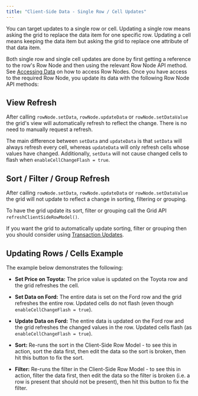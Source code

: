 ```yaml
---
title: "Client-Side Data - Single Row / Cell Updates"
---
```


You can target updates to a single row or cell. Updating a single row means asking the grid to replace the data item for one specific row. Updating a cell means keeping the data item but asking the grid to replace one attribute of that data item.

Both single row and single cell updates are done by first getting a reference to the row's Row Node and then using the relevant Row Node API method. See [Accessing Data](/accessing-data/) on how to access Row Nodes.
Once you have access to the required Row Node, you update its data with the following Row Node API methods:

<api-documentation source='row-api/resources/methods.json' section='rowNodeMethods' names='["setData", "updateData", "setDataValue"]'></api-documentation>

## View Refresh

After calling `rowNode.setData`, `rowNode.updateData` or `rowNode.setDataValue` the grid's view will automatically refresh to reflect the change. There is no need to manually request a refresh.

The main difference between `setData` and `updateData` is that `setData` will always refresh every cell, whereas `updateData` will only refresh cells whose values have changed. Additionally, `setData` will not cause changed cells to flash when `enableCellChangeFlash = true`.

## Sort / Filter / Group Refresh

After calling `rowNode.setData`, `rowNode.updateData` or `rowNode.setDataValue` the grid will not update to reflect a change in sorting, filtering or grouping.

To have the grid update its sort, filter or grouping call the Grid API `refreshClientSideRowModel()`.

If you want the grid to automatically update sorting, filter or grouping then you should consider using [Transaction Updates](/data-update-transactions/).

## Updating Rows / Cells Example

The example below demonstrates the following:

- **Set Price on Toyota:** The price value is updated on the Toyota row and the grid refreshes the cell.

- **Set Data on Ford:** The entire data is set on the Ford row and the grid refreshes the entire row. Updated cells do not flash (even though `enableCellChangeFlash = true`).

- **Update Data on Ford:** The entire data is updated on the Ford row and the grid refreshes the changed values in the row. Updated cells flash (as `enableCellChangeFlash = true`).

- **Sort:** Re-runs the sort in the Client-Side Row Model - to see this in action, sort the data first, then edit the data so the sort is broken, then hit this button to fix the sort.

- **Filter:** Re-runs the filter in the Client-Side Row Model - to see this in action, filter the data first, then
        edit the data so the filter is broken (i.e. a row is present that should not be present), then hit this button to fix the filter.

<grid-example title='Updating Row Nodes' name='updating-row-nodes' type='generated'></grid-example>

